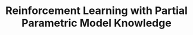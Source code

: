 ---
layout: "publication"
title: "Reinforcement Learning with Partial Parametric Model Knowledge"
type: "conference"
order: 180
year: 2023
authors: "Shuyuan Wang, Philip D. Loewen, Nathan P. Lawrence, Michael G. Forbes, R. Bhushan Gopaluni"
journal: "In Proceedings of the 22nd IFAC World Congress (To Appear)"
pdf: "2023C5_wang_ifac.pdf"
thumbnail: "2023C5_wang_ifac.png"
image: "/assets/thumbnails/2023C5_wang_ifac.png"
arxiv: "https://arxiv.org/abs/2304.13223"
video: https://vimeo.com/849890913
thumbnail_caption: "Fig. 2: Stochastic trajectories generated from the learned
controller. The X-axis represents simulation steps."
description: "We adapt reinforcement learning methods for continuous control to bridge the gap between complete ignorance and perfect knowledge of the environment. Our method, Partial Knowledge Least Squares Policy Iteration (PLSPI), takes inspiration from both model-free RL and model-based control. It uses incomplete information from a partial model and retains RL’s data-driven adaption towards optimal performance. The linear quadratic regulator provides a case study; numerical experiments demonstrate the effectiveness and resulting benefits of the proposed method."
---